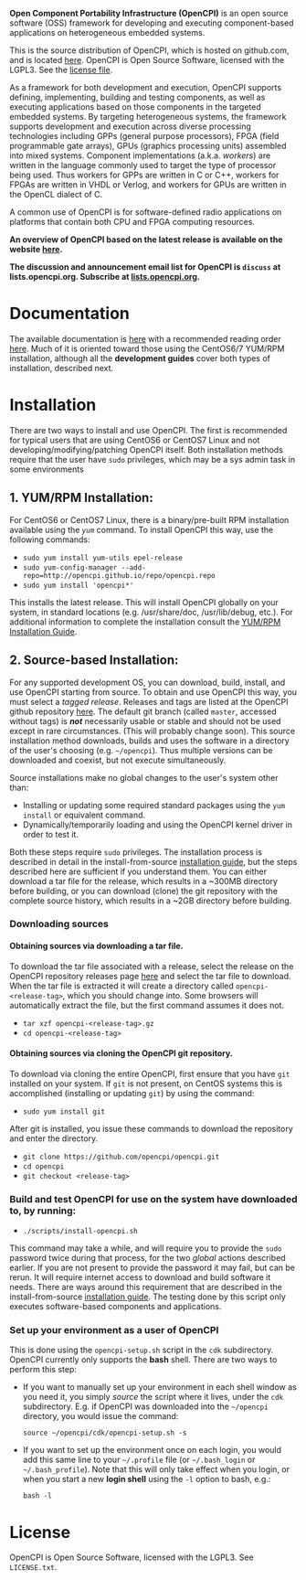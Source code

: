 __Open Component Portability Infrastructure (OpenCPI)__ is an open source software (OSS) framework for developing and executing component-based applications on heterogeneous embedded systems.

This is the source distribution of OpenCPI, which is hosted on
github.com, and is located [here](https://github.com/opencpi/opencpi).
OpenCPI is Open Source Software, licensed with the LGPL3. See the [license file](LICENSE.txt).

As a framework for both development and execution, OpenCPI supports defining, implementing, building and testing components, as well as executing applications based on those components in the targeted embedded systems.  By targeting heterogeneous systems, the framework supports development and execution across diverse processing technologies including GPPs (general purpose processors), FPGA (field programmable gate arrays), GPUs (graphics processing units) assembled into mixed systems. Component implementations (a.k.a. _workers_) are written in the language commonly used to target the type of processor being used.  Thus workers for GPPs are written in C or C++, workers for FPGAs are written in VHDL or Verlog, and workers for GPUs are written in the OpenCL dialect of C.

A common use of OpenCPI is for software-defined radio applications on platforms that contain both CPU and FPGA computing resources.

**An overview of OpenCPI based on the latest release is available on the website [here](https://www.opencpi.org).**

**The discussion and announcement email list for OpenCPI is `discuss` at lists.opencpi.org.  Subscribe at [lists.opencpi.org](http:lists.opencpi.org).**

# Documentation

The available documentation is [here][doc] with a recommended reading order [here][recommend].  Much of it is oriented toward those using the CentOS6/7 YUM/RPM installation, although all the __development guides__ cover both types of installation, described next.

# Installation

There are two ways to install and use OpenCPI.  The first is recommended for typical users that are
using CentOS6 or CentOS7 Linux and not developing/modifying/patching OpenCPI itself.  Both installation methods require that the user have `sudo` privileges, which may be a sys admin task in some environments

## 1. YUM/RPM Installation:
For CentOS6 or CentOS7 Linux, there is a binary/pre-built RPM installation available using the _`yum`_ command.
  To install OpenCPI this way, use the following commands:
   - `sudo yum install yum-utils epel-release`
   - `sudo yum-config-manager --add-repo=http://opencpi.github.io/repo/opencpi.repo`
   - `sudo yum install 'opencpi*'`

  This installs the latest release.   This will install OpenCPI globally on your system, in standard locations (e.g. /usr/share/doc, /usr/lib/debug, etc.).
   For additional information to complete the installation consult the [YUM/RPM Installation Guide][rpminstall].

## 2. Source-based Installation:
For any supported development OS, you can download, build, install, and use OpenCPI starting from source.  To obtain and use OpenCPI this way, you must select a
_tagged release_.  Releases and tags are listed at the OpenCPI github repository [here][releases].  The default git branch (called `master`, accessed without tags) is ___not___ necessarily usable or stable and should not be used except in rare circumstances. (This will probably change soon).  This source installation method downloads, builds and uses the software in a directory of the user's choosing (e.g. `~/opencpi`).  Thus multiple versions can be downloaded and coexist, but not execute simultaneously.

Source installations make no global changes to the user's system other than:

   - Installing or updating some required standard packages using the `yum install` or equivalent command.
   - Dynamically/temporarily loading and using the OpenCPI kernel driver in order to test it.

Both these steps require `sudo` privileges.  The installation process is described in detail in the install-from-source [installation guide][ossinstall],
but the steps described here are sufficient if you understand them.
You can either download a tar file for the release, which results in a ~300MB directory before building, or you can download (clone) the git repository with the complete source history, which results in a ~2GB directory before building.

### Downloading sources

#### Obtaining sources via downloading a tar file.
To download the tar file associated with a release, select the release on the OpenCPI repository releases page [here](https://github.com/opencpi/opencpi/releases) and select the tar file to download.
When the tar file is extracted it will create a directory called `opencpi-<release-tag>`, which you should change into.  Some browsers will automatically extract the file, but the first command assumes it does not.
   - `tar xzf opencpi-<release-tag>.gz`
   - `cd opencpi-<release-tag>`

#### Obtaining sources via cloning the OpenCPI git repository.
To download via cloning the entire OpenCPI, first ensure that you have `git` installed on your system.  If `git` is not present, on CentOS systems this is accomplished (installing or updating `git`) by using the command:
   - `sudo yum install git`

After git is installed, you issue these commands to download the repository and enter the directory.
   - `git clone https://github.com/opencpi/opencpi.git`
   - `cd opencpi`
   - `git checkout <release-tag>`

### Build and test OpenCPI for use on the system have downloaded to, by running:

   - `./scripts/install-opencpi.sh`

   This command may take a while, and will require you to provide the `sudo` password twice
   during that process, for the two _global_ actions described earlier.
   If you are not present to provide the password it may fail, but can be rerun.
   It will require internet access to download and build software it needs.
   There are ways around this requirement that are described in the install-from-source [installation guide][ossinstall].
   The testing done by this script only executes software-based components and applications.

### Set up your environment as a user of OpenCPI
   This is done using the `opencpi-setup.sh` script in the
   `cdk` subdirectory.  OpenCPI currently only supports the __bash__ shell.
   There are two ways to perform this step:

   - If you want to manually set up your environment in each shell window as you need it,
     you simply _source_ the script where it lives, under the `cdk` subdirectory.  E.g. if OpenCPI was downloaded into the
     `~/opencpi` directory, you would issue the command:

     `source ~/opencpi/cdk/opencpi-setup.sh -s`

   - If you want to set up the environment once on each login, you would add this same line to
     your `~/.profile` file (or `~/.bash_login` or `~/.bash_profile`).  Note that this will only
     take effect when you login, or when you start a new __login shell__ using the `-l` option
     to bash, e.g.:

     `bash -l`

# License
OpenCPI is Open Source Software, licensed with the LGPL3.  See `LICENSE.txt`.

[//]: # (These are reference links used in the body of this note and get stripped out when the markdown processor does its job - http://stackoverflow.com/questions/4823468/store-comments-in-markdown-syntax)

  [rpminstall]: <https://opencpi.github.io/RPM_Installation_Guide.pdf>
  [ossinstall]: <https://opencpi.github.io/OpenCPI_Installation.pdf>
  [releases]:   <https://github.com/opencpi/opencpi/releases>
  [recommend]:  <http://opencpi.github.io/Recommended.html>
  [doc]:  <https://opencpi.github.io>
  
